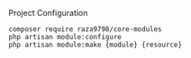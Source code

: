 Project Configuration

```
composer require raza9798/core-modules
php artisan module:configure
php artisan module:make {module} {resource}
```
